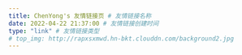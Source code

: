 ```yaml
---
title: ChenYong's 友情链接页 # 友情链接名称
date: 2022-04-22 21:37:00 # 友情链接创建时间
type: "link" # 友情链接类型
# top_img: http://rapxsxmwd.hn-bkt.clouddn.com/background2.jpg
---
```

